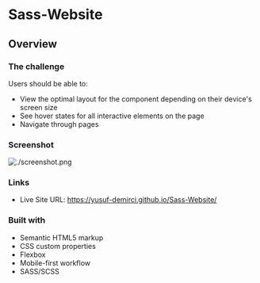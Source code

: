 # Sass-Website

## Overview

### The challenge

Users should be able to:

- View the optimal layout for the component depending on their device's screen size
- See hover states for all interactive elements on the page
- Navigate through pages

### Screenshot

![./screenshot.png](./images/screenshot.png)

### Links

- Live Site URL: https://yusuf-demirci.github.io/Sass-Website/

### Built with

- Semantic HTML5 markup
- CSS custom properties
- Flexbox
- Mobile-first workflow
- SASS/SCSS



